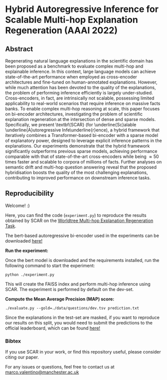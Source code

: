 # Hybrid Autoregressive Inference for Scalable Multi-hop Explanation Regeneration (AAAI 2022)

## Abstract
Regenerating natural language explanations in the scientific domain has been proposed as a benchmark to evaluate complex multi-hop and explainable inference. In this context, large language models can achieve state-of-the-art performance when employed as cross-encoder architectures and fine-tuned on human-annotated explanations. However, while much attention has been devoted to the quality of the explanations, the problem of performing inference efficiently is largely under-studied. Cross-encoders, in fact, are intrinsically not scalable, possessing limited applicability to real-world scenarios that require inference on massive facts banks. To enable complex multi-hop reasoning at scale, this paper focuses on bi-encoder architectures, investigating the problem of scientific explanation regeneration at the intersection of dense and sparse models. Specifically, we present \textbf{SCAR} (for \underline{Sc}alable \underline{A}utoregressive Infe\underline{r}ence), a hybrid framework that iteratively combines a Transformer-based bi-encoder with a sparse model of explanatory power, designed to leverage explicit inference patterns in the explanations. Our experiments demonstrate that the hybrid framework significantly outperforms previous sparse models, achieving performance comparable with that of state-of-the-art cross-encoders while being $\approx 50$ times faster and scalable to corpora of millions of facts. Further analyses on semantic drift and multi-hop question answering reveal that the proposed hybridisation boosts the quality of the most challenging explanations, contributing to improved performance on downstream inference tasks.

## Reproducibility

Welcome! :) 

Here, you can find the code (`experiment.py`) to reproduce the results obtained by SCAR on the [Worldtree Multi-hop Explanation Regeneration Task](https://github.com/umanlp/tg2019task).

The bert-based autoregressive bi-encoder used in the experiments can be downloaded [here!](https://drive.google.com/file/d/1iz38q8EIYZdO9U7mAMVz1qUprU8jmEwI/view?usp=sharing)

**Run the experiment:**

Once the bert model is downloaded and the requirements installed, run the following command to start the experiment:

`python ./experiment.py`

This will create the FAISS index and perform multi-hop inference using SCAR. The experiment is performed by default on the dev-set.

**Compute the Mean Average Precision (MAP) score:** 

`./evaluate.py --gold=./data/questions/dev.tsv prediction.txt`

Since the explanations in the test-set are masked, if you want to reproduce our results on this split, you would need to submit the predictions to the official leaderboard, which can be found [here!](https://competitions.codalab.org/competitions/20150#results)

### Bibtex
If you use SCAR in your work, or find this repository useful, please consider citing our paper.


For any issues or questions, feel free to contact us at marco.valentino@manchester.ac.uk
